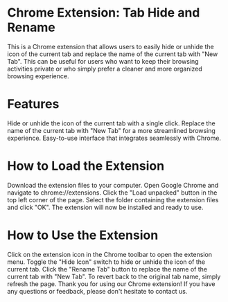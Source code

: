 # Chrome Extension: Tab Hide and Rename
This is a Chrome extension that allows users to easily hide or unhide the icon of the current tab and replace the name of the current tab with "New Tab". 
This can be useful for users who want to keep their browsing activities private or who simply prefer a cleaner and more organized browsing experience.

# Features

Hide or unhide the icon of the current tab with a single click.
Replace the name of the current tab with "New Tab" for a more streamlined browsing experience.
Easy-to-use interface that integrates seamlessly with Chrome.

# How to Load the Extension

Download the extension files to your computer.
Open Google Chrome and navigate to chrome://extensions.
Click the "Load unpacked" button in the top left corner of the page.
Select the folder containing the extension files and click "OK".
The extension will now be installed and ready to use.

# How to Use the Extension

Click on the extension icon in the Chrome toolbar to open the extension menu.
Toggle the "Hide Icon" switch to hide or unhide the icon of the current tab.
Click the "Rename Tab" button to replace the name of the current tab with "New Tab".
To revert back to the original tab name, simply refresh the page.
Thank you for using our Chrome extension! If you have any questions or feedback, please don't hesitate to contact us.
